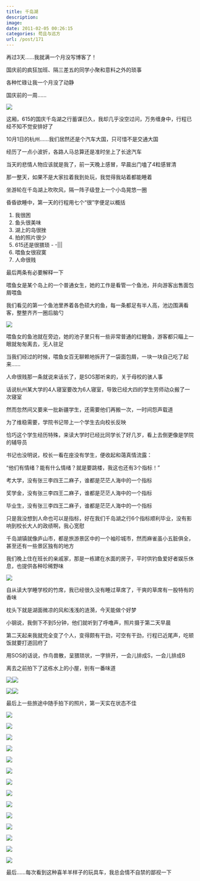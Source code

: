 ```yaml
---
title: 千岛湖
description: 
image: 
date: 2011-02-05 00:26:15
categories: 苟且与远方
url: /post/171
---
```


再过3天……我就满一个月没写博客了！

国庆前的疯狂加班、隔三差五的同学小聚和意料之外的琐事

各种忙碌让我一个月没了动静

国庆前的一周……

![](https://cdn.victor42.work/posts/2011-02/02-05/82.jpg)

这厢，615的国庆千岛湖之行蓄谋已久，我却几乎没空过问，万务缠身中，行程已经不知不觉安排好了

10月1日的杭州……我们居然还是个汽车大国，只可惜不是交通大国

经历了一点小波折，各路人马总算还是准时坐上了长途汽车

当天的悲情人物应该就是我了，前一天晚上感冒，早晨出门嗑了4粒感冒清

那一整天，如果不是大家拉着我到处玩，我觉得我站着都能睡着

坐游轮在千岛湖上吹吹风，隔一阵子级登上一个小岛晃悠一圈

昏昏欲睡中，第一天的行程用七个“很”字便足以概括

1. 我很困
2. 鱼头很美味
3. 湖上的岛很挫
4. 拍的照片很少
5. 615还是很猥琐  - -|||
6. 喂鱼女很寂寞
7. 人命很贱

最后两条有必要解释一下

喂鱼女是某个岛上的一个普通女生，她的工作是看管一个鱼池，并向游客出售面包屑喂鱼

我们看见的第一个鱼池里养着各色硕大的鱼，每一条都足有半人高，池边围满看客，整整齐齐一圈后脑勺

![](https://cdn.victor42.work/posts/2011-02/02-05/86.jpg)

喂鱼女的鱼池就在旁边，她的池子里只有一些非常普通的红鲤鱼，游客都只瞄上一眼就匆匆离去，无人驻足

当我们经过的时候，喂鱼女百无聊赖地拆开了一袋面包屑，一块一块自己吃了起来……

人命很贱那一条就说来话长了，是SOS那听来的，关于母校的骇人事

话说杭州某大学的4人寝室要改为6人寝室，导致已经大四的学生劳师动众搬了一次寝室

然而忽然间又要来一批新疆学生，还需要他们再搬一次，一时间怨声载道

为了维稳需要，学院书记带上一个学生去向校长反映

恰巧这个学生经历特殊，来读大学时已经比同学长了好几岁，看上去倒更像是学院的辅导员

书记也没明说，校长一看在座没有学生，便收起和蔼真情流露：

“他们有情绪？能有什么情绪？就是要跳楼，我这也还有3个指标！”

考大学，没有张三李四王二麻子，谁都是茫茫人海中的一个指标

奖学金，没有张三李四王二麻子，谁都是茫茫人海中的一个指标

毕业生，没有张三李四王二麻子，谁都是茫茫人海中的一个指标

只是我没想到人命也可以是指标，好在我们千岛湖之行6个指标顺利毕业，没有影响到校长大人的政绩啊，我心宽慰

千岛湖镇就像庐山市，都是旅游景区中的一个袖珍城市，然而麻雀虽小五脏俱全，甚至还有一些景区独有的地方

我们晚上住在班长的亲戚家，那是一栋建在水面的房子，平时供钓鱼爱好者娱乐休息，也提供各种珍稀野味

![](https://cdn.victor42.work/posts/2011-02/02-05/87.jpg)

自从读大学睡学校的竹席，我已经很久没有睡过草席了，干爽的草席有一股特有的香味

枕头下就是湖面微凉的风和浅浅的涟漪，今天能做个好梦

小钢说，我倒下不到5分钟，他们就听到了呼噜声，照片摄于第二天早晨

第二天起来我就完全变了个人，变得颇有干劲，可空有干劲，行程已近尾声，吃顿饭就要打道回府了

用SOS的话说，作鸟兽散，呈猥琐状，一字排开，一会儿排成S，一会儿排成B

离去之前拍下了这栋水上的小屋，别有一番味道

![](https://cdn.victor42.work/posts/2011-02/02-05/88.jpg)![](https://cdn.victor42.work/posts/2011-02/02-05/89.jpg)

![](https://cdn.victor42.work/posts/2011-02/02-05/90.jpg)![](https://cdn.victor42.work/posts/2011-02/02-05/91.jpg)

最后上一些旅途中随手拍下的照片，第一天实在状态不佳

![](https://cdn.victor42.work/posts/2011-02/02-05/92.jpg)

![](https://cdn.victor42.work/posts/2011-02/02-05/93.jpg)

![](https://cdn.victor42.work/posts/2011-02/02-05/94.jpg)

![](https://cdn.victor42.work/posts/2011-02/02-05/95.jpg)

![](https://cdn.victor42.work/posts/2011-02/02-05/96.jpg)

![](https://cdn.victor42.work/posts/2011-02/02-05/97.jpg)

![](https://cdn.victor42.work/posts/2011-02/02-05/98.jpg)

![](https://cdn.victor42.work/posts/2011-02/02-05/99.jpg)

![](https://cdn.victor42.work/posts/2011-02/02-05/100.jpg)

![](https://cdn.victor42.work/posts/2011-02/02-05/101.jpg)

![](https://cdn.victor42.work/posts/2011-02/02-05/102.jpg)

![](https://cdn.victor42.work/posts/2011-02/02-05/103.jpg)

![](https://cdn.victor42.work/posts/2011-02/02-05/104.jpg)

![](https://cdn.victor42.work/posts/2011-02/02-05/105.jpg)

最后……每次看到这种喜羊羊样子的玩具车，我总会情不自禁的鄙视一下
